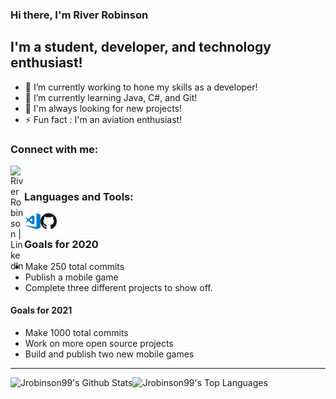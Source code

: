 ### Hi there, I'm River Robinson

## I'm a student, developer, and technology enthusiast!
- 🔭 I’m currently working to hone my skills as a developer!
- 🌱 I’m currently learning Java, C#, and Git!
- 🔭 I'm always looking for new projects!
- ⚡ Fun fact : I'm an aviation enthusiast!

### Connect with me:
[<img align="left" alt="River Robinson | LinkedIn" width="22px" src="https://cdn.jsdelivr.net/npm/simple-icons@v3/icons/linkedin.svg" />][linkedin]

<br>

### Languages and Tools:

<img align="left" alt="Visual Studio Code" width="26px" src="https://raw.githubusercontent.com/github/explore/80688e429a7d4ef2fca1e82350fe8e3517d3494d/topics/visual-studio-code/visual-studio-code.png" />
<img align="left" alt="GitHub" width="26px" src="https://raw.githubusercontent.com/github/explore/78df643247d429f6cc873026c0622819ad797942/topics/github/github.png" />

<br>

### Goals for 2020
- Make 250 total commits
- Publish a mobile game
- Complete three different projects to show off.

#### Goals for 2021
- Make 1000 total commits
- Work on more open source projects
- Build and publish two new mobile games

---

<img align="left" alt="Jrobinson99's Github Stats" src="https://github-readme-stats.vercel.app/api?username=jrobinson99&show_icons=true&hide_border=true" />
<img align="left" alt="Jrobinson99's Top Languages" src="https://github-readme-stats.vercel.app/api/top-langs/?username=jrobinson99&layout=compact" />



[linkedin]: https://linkedin.com/in/river-robinson
